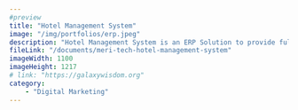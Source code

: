 ```yaml
---
#preview
title: "Hotel Management System"
image: "/img/portfolios/erp.jpeg"
description: "Hotel Management System is an ERP Solution to provide fully functional management system for Hotels."
fileLink: "/documents/meri-tech-hotel-management-system"
imageWidth: 1100
imageHeight: 1217
# link: "https://galaxywisdom.org"
category: 
    - "Digital Marketing"
---
```

